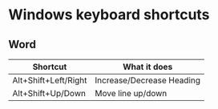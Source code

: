 # Windows keyboard shortcuts

## Word

| Shortcut             | What it does              |
| -------------------- | ------------------------- |
| Alt+Shift+Left/Right | Increase/Decrease Heading |
| Alt+Shift+Up/Down    | Move line up/down         |
